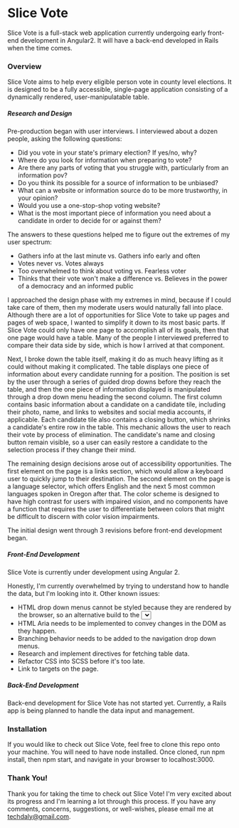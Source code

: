 # Slice Vote

Slice Vote is a full-stack web application currently undergoing early front-end development in Angular2. It will have a back-end developed in Rails when the time comes.

### Overview
Slice Vote aims to help every eligible person vote in county level elections. It is designed to be a fully accessible, single-page application consisting of a dynamically rendered, user-manipulatable table.

##### Research and Design
Pre-production began with user interviews. I interviewed about a dozen people, asking the following questions:

  - Did you vote in your state's primary election? If yes/no, why?
  - Where do you look for information when preparing to vote?
  - Are there any parts of voting that you struggle with, particularly from an information pov?
  - Do you think its possible for a source of information to be unbiased?
  - What can a website or information source do to be more trustworthy, in your opinion?
  - Would you use a one-stop-shop voting website?
  - What is the most important piece of information you need about a candidate in order to decide for or against them?

The answers to these questions helped me to figure out the extremes of my user spectrum:

   - Gathers info at the last minute vs. Gathers info early and often
   - Votes never vs. Votes always
   - Too overwhelmed to think about voting vs. Fearless voter
   - Thinks that their vote won't make a difference vs. Believes in the power of a democracy and an informed public

I approached the design phase with my extremes in mind, because if I could take care of them, then my moderate users would naturally fall into place. Although there are a lot of opportunities for Slice Vote to take up pages and pages of web space, I wanted to simplify it down to its most basic parts. If Slice Vote could only have one page to accomplish all of its goals, then that one page would have a table. Many of the people I interviewed preferred to compare their data side by side, which is how I arrived at that component.

Next, I broke down the table itself, making it do as much heavy lifting as it could without making it complicated. The table displays one piece of information about every candidate running for a position. The position is set by the user through a series of guided drop downs before they reach the table, and then the one piece of information displayed is manipulated through a drop down menu heading the second column. The first column contains basic information about a candidate on a candidate tile, including their photo, name, and links to websites and social media accounts, if applicable. Each candidate tile also contains a closing button, which shrinks a candidate's entire row in the table. This mechanic allows the user to reach their vote by process of elimination. The candidate's name and closing button remain visible, so a user can easily restore a candidate to the selection process if they change their mind.

The remaining design decisions arose out of accessibility opportunities. The first element on the page is a links section, which would allow a keyboard user to quickly jump to their destination. The second element on the page is a language selector, which offers English and the next 5 most common languages spoken in Oregon after that. The color scheme is designed to have high contrast for users with impaired vision, and no components have a function that requires the user to differentiate between colors that might be difficult to discern with color vision impairments.

The initial design went through 3 revisions before front-end development began.


##### Front-End Development
Slice Vote is currently under development using Angular 2.

Honestly, I'm currently overwhelmed by trying to understand how to handle the data, but I'm looking into it. Other known issues:
   - HTML drop down menus cannot be styled because they are rendered by the browser, so an alternative build to the <select> tag needs to be explored.
   - HTML Aria needs to be implemented to convey changes in the DOM as they happen.
   - Branching behavior needs to be added to the navigation drop down menus.
   - Research and implement directives for fetching table data.
   - Refactor CSS into SCSS before it's too late.
   - Link to targets on the page.


##### Back-End Development
Back-end development for Slice Vote has not started yet. Currently, a Rails app is being planned to handle the data input and management.

### Installation
If you would like to check out Slice Vote, feel free to clone this repo onto your machine. You will need to have node installed. Once cloned, run npm install, then npm start, and navigate in your browser to localhost:3000.

### Thank You!
Thank you for taking the time to check out Slice Vote! I'm very excited about its progress and I'm learning a lot through this process. If you have any comments, concerns, suggestions, or well-wishes, please email me at techdaly@gmail.com.
